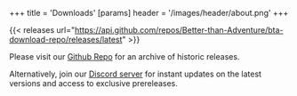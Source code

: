 +++
title = 'Downloads'
[params]
    header = '/images/header/about.png'
+++

{{< releases url="https://api.github.com/repos/Better-than-Adventure/bta-download-repo/releases/latest" >}}

Please visit our [Github Repo](https://github.com/Better-than-Adventure/bta-download-repo/releases) for an archive of historic releases.

Alternatively, join our [Discord server](https://www.betterthanadventure.net/discord) for instant updates on the latest versions and access to exclusive prereleases.
